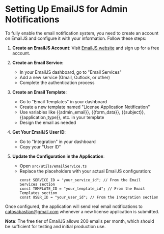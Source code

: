 
# Setting Up EmailJS for Admin Notifications

To fully enable the email notification system, you need to create an account on EmailJS and configure it with your information. Follow these steps:

1. **Create an EmailJS Account**: Visit [EmailJS website](https://www.emailjs.com/) and sign up for a free account.

2. **Create an Email Service**: 
   - In your EmailJS dashboard, go to "Email Services" 
   - Add a new service (Gmail, Outlook, or other)
   - Complete the authentication process

3. **Create an Email Template**:
   - Go to "Email Templates" in your dashboard
   - Create a new template named "License Application Notification"
   - Use variables like {{admin_email}}, {{form_data}}, {{subject}}, {{application_type}}, etc. in your template
   - Design the email as needed

4. **Get Your EmailJS User ID**: 
   - Go to "Integration" in your dashboard
   - Copy your "User ID"

5. **Update the Configuration in the Application**:
   - Open `src/utils/emailService.ts`
   - Replace the placeholders with your actual EmailJS configuration:
     ```
     const SERVICE_ID = "your_service_id"; // From the Email Services section
     const TEMPLATE_ID = "your_template_id"; // From the Email Templates section
     const USER_ID = "your_user_id"; // From the Integration section
     ```

Once configured, the application will send real email notifications to catosabastian@gmail.com whenever a new license application is submitted.

**Note**: The free tier of EmailJS allows 200 emails per month, which should be sufficient for testing and initial production use.
